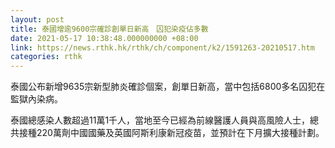 ```yaml
---
layout: post
title: 泰國增逾9600宗確診創單日新高　囚犯染疫佔多數
date: 2021-05-17 10:38:48.000000000 +08:00
link: https://news.rthk.hk/rthk/ch/component/k2/1591263-20210517.htm
categories: rthk
---
```


泰國公布新增9635宗新型肺炎確診個案，創單日新高，當中包括6800多名囚犯在監獄內染病。

泰國總感染人數超過11萬1千人，當地至今已經為前線醫護人員與高風險人士，總共接種220萬劑中國國藥及英國阿斯利康新冠疫苗，並預計在下月擴大接種計劃。
